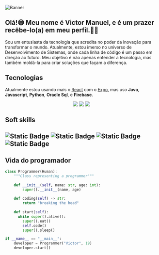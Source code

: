 ![Banner](https://github.com/user-attachments/assets/9e758e5c-dd66-4c0e-bd5a-e7575755dfe7)

## Olá!😁 Meu nome é Victor Manuel, e é um prazer recêbe-lo(a) em meu perfil.👨‍💻

Sou um entusiasta da tecnologia que acredita no poder da inovação para transformar o mundo. Atualmente, estou imerso no universo de Desenvolvimento de Sistemas, onde cada linha de código é um passo em direção ao futuro. Meu objetivo é não apenas entender a tecnologia, mas também moldá-la para criar soluções que façam a diferença.

## Tecnologias
Atualmente estou usando mais o [React](https://reactnative.dev/) com o [Expo](https://expo.dev/), mas uso **Java**, **Javascript**, **Python**, **Oracle Sql**, e **Firebase**.

<div align="center" alt="links">
  <a href="https://www.instagram.com/vitao.al" target="_blank"><img src="https://img.shields.io/badge/Instagram-E4405F?style=for-the-badge&logo=instagram&logoColor=white" target="_blank"></a>
  <a href="https://www.linkedin.com/in/victor-manuel-343386251" target="_blank"><img src="https://img.shields.io/badge/LinkedIn-0077B5?style=for-the-badge&logo=linkedin&logoColor=white" target="_blank"></a>
  <a href="mailto:vm74531@gmail.com target="_blank"><img src="https://img.shields.io/badge/Gmail-D14836?style=for-the-badge&logo=gmail&logoColor=white" target="_blank"></a>
</div>

## Soft skills 
## ![Static Badge](https://img.shields.io/badge/Comunicatvo-FF0000) ![Static Badge](https://img.shields.io/badge/Trabalhar_em_equipe-FF0000) ![Static Badge](https://img.shields.io/badge/Prestativo-FF0000) ![Static Badge](https://img.shields.io/badge/Paciênte-FF0000)

## Vida do programador
```python
class Programmer(Human):
    """Class representing a programmer"""
    
    def __init__(self, name: str, age: int):
        super().__init__(name, age)
                
    def coding(self) -> str:
        return "breaking the head"
        
    def start(self):
      while super().alive():
        super().eat()
        self.code()
        super().sleep()

if __name__ == "__main__":
    developer = Programmer("Victor", 19)
    developer.start()
```

<!--

